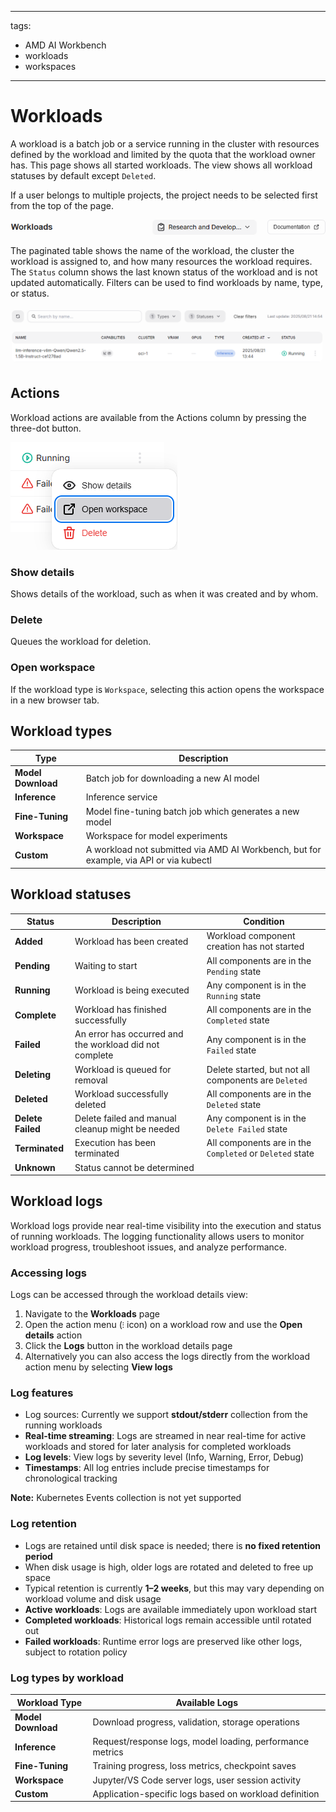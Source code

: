 <!--
Copyright © Advanced Micro Devices, Inc., or its affiliates.

SPDX-License-Identifier: MIT
-->

---

tags:

- AMD AI Workbench
- workloads
- workspaces

---

# Workloads

A workload is a batch job or a service running in the cluster with resources defined by the workload and limited by the quota that the workload owner has. This page shows all started workloads. The view shows all workload statuses by default except `Deleted`.

If a user belongs to multiple projects, the project needs to be selected first from the top of the page.

![Workload actions](../core-img/workloads/workloads-projects.png)

The paginated table shows the name of the workload, the cluster the workload is assigned to, and how many resources the workload requires. The `Status` column shows the last known status of the workload and is not updated automatically. Filters can be used to find workloads by name, type, or status.

![Workload filters](../core-img/workloads/workloads-filters.png)

## Actions

Workload actions are available from the Actions column by pressing the three-dot button.

![Workload actions menu](../core-img/workloads/workloads-actions.png)

### Show details

Shows details of the workload, such as when it was created and by whom.

### Delete

Queues the workload for deletion.

### Open workspace

If the workload type is `Workspace`, selecting this action opens the workspace in a new browser tab.

## Workload types

| Type               | Description                                                                            |
| ------------------ | -------------------------------------------------------------------------------------- |
| **Model Download** | Batch job for downloading a new AI model                                               |
| **Inference**      | Inference service                                                                      |
| **Fine-Tuning**    | Model fine-tuning batch job which generates a new model                                |
| **Workspace**      | Workspace for model experiments                                                        |
| **Custom**         | A workload not submitted via AMD AI Workbench, but for example, via API or via kubectl |

## Workload statuses

| Status            | Description                                             | Condition                                                |
| ----------------- | ------------------------------------------------------- | -------------------------------------------------------- |
| **Added**         | Workload has been created                               | Workload component creation has not started              |
| **Pending**       | Waiting to start                                        | All components are in the `Pending` state                |
| **Running**       | Workload is being executed                              | Any component is in the `Running` state                  |
| **Complete**      | Workload has finished successfully                      | All components are in the `Completed` state              |
| **Failed**        | An error has occurred and the workload did not complete | Any component is in the `Failed` state                   |
| **Deleting**      | Workload is queued for removal                          | Delete started, but not all components are `Deleted`     |
| **Deleted**       | Workload successfully deleted                           | All components are in the `Deleted` state                |
| **Delete Failed** | Delete failed and manual cleanup might be needed        | Any component is in the `Delete Failed` state            |
| **Terminated**    | Execution has been terminated                           | All components are in the `Completed` or `Deleted` state |
| **Unknown**       | Status cannot be determined                             |                                                          |

## Workload logs

Workload logs provide near real-time visibility into the execution and status of running workloads. The logging functionality allows users to monitor workload progress, troubleshoot issues, and analyze performance.

### Accessing logs

Logs can be accessed through the workload details view:

1. Navigate to the **Workloads** page
2. Open the action menu (`⁝` icon) on a workload row and use the **Open details** action
3. Click the **Logs** button in the workload details page
4. Alternatively you can also access the logs directly from the workload action menu by selecting **View logs**

### Log features

- Log sources: Currently we support **stdout/stderr** collection from the running workloads
- **Real-time streaming**: Logs are streamed in near real-time for active workloads and stored for later analysis for completed workloads
- **Log levels**: View logs by severity level (Info, Warning, Error, Debug)
- **Timestamps**: All log entries include precise timestamps for chronological tracking

**Note:** Kubernetes Events collection is not yet supported

### Log retention

- Logs are retained until disk space is needed; there is **no fixed retention period**
- When disk usage is high, older logs are rotated and deleted to free up space
- Typical retention is currently **1–2 weeks**, but this may vary depending on workload volume and disk usage
- **Active workloads**: Logs are available immediately upon workload start
- **Completed workloads**: Historical logs remain accessible until rotated out
- **Failed workloads**: Runtime error logs are preserved like other logs, subject to rotation policy

### Log types by workload

| Workload Type      | Available Logs                                            |
| ------------------ | --------------------------------------------------------- |
| **Model Download** | Download progress, validation, storage operations         |
| **Inference**      | Request/response logs, model loading, performance metrics |
| **Fine-Tuning**    | Training progress, loss metrics, checkpoint saves         |
| **Workspace**      | Jupyter/VS Code server logs, user session activity         |
| **Custom**         | Application-specific logs based on workload definition    |
